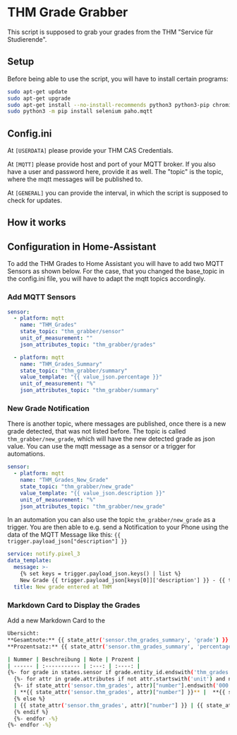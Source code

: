 # THM Grade Grabber 
This script is supposed to grab your grades from the THM "Service für Studierende".

## Setup

Before being able to use the script, you will have to install certain programs:

```bash
sudo apt-get update
sudo apt-get upgrade
sudo apt-get install --no-install-recommends python3 python3-pip chromium-bsu chromium-driver chromium-chromedriver mosquitto
sudo python3 -m pip install selenium paho.mqtt

```

## Config.ini
At `[USERDATA]` please provide your THM CAS Credentials.

At `[MQTT]` please provide host and port of your MQTT broker. If you also have a user and password here, provide it as well.
The "topic" is the topic, where the mqtt messages will be published to.

At `[GENERAL]` you can provide the interval, in which the script is supposed to check for updates.

## How it works

## Configuration in Home-Assistant

To add the THM Grades to Home Assistant you will have to add two MQTT Sensors as shown below.
For the case, that you changed the base_topic in the config.ini file, you will have to adapt the mqtt topics accordingly.

### Add MQTT Sensors

```yaml
sensor:
  - platform: mqtt
    name: "THM_Grades"
    state_topic: "thm_grabber/sensor"
    unit_of_measurement: ""
    json_attributes_topic: "thm_grabber/grades"

  - platform: mqtt
    name: "THM_Grades_Summary"
    state_topic: "thm_grabber/summary"
    value_template: "{{ value_json.percentage }}"
    unit_of_measurement: "%"
    json_attributes_topic: "thm_grabber/summary"
```

### New Grade Notification
There is another topic, where messages are published, once there is a new grade detected, that was not listed before. 
The topic is called `thm_grabber/new_grade`, which will have the new detected grade as json value. 
You can use the mqtt message as a sensor or a trigger for automations.

```yaml
sensor:
  - platform: mqtt
    name: "THM_Grades_New_Grade"
    state_topic: "thm_grabber/new_grade"
    value_template: "{{ value_json.description }}"
    unit_of_measurement: "%"
    json_attributes_topic: "thm_grabber/new_grade"
```

In an automation you can also use the topic `thm_grabber/new_grade` as a trigger. 
You are then able to e.g. send a Notification to your Phone using the data of the MQTT Message like this:
`{{ trigger.payload_json["description"] }}`

```yaml
service: notify.pixel_3
data_template:
  message: >-
    {% set keys = trigger.payload_json.keys() | list %} 
    New Grade {{ trigger.payload_json[keys[0]]['description'] }} - {{ trigger.payload_json[keys[0]]['grade'] }} with {{ trigger.payload_json[keys[0]]['percentage'] }}%
  title: New grade entered at THM
```

### Markdown Card to Display the Grades

Add a new Markdown Card to the 


```bash
Übersicht:
**Gesamtnote:** {{ state_attr('sensor.thm_grades_summary', 'grade') }} 
**Prozentsatz:** {{ state_attr('sensor.thm_grades_summary', 'percentage') }}%

| Nummer | Beschreibung | Note | Prozent |
| ------ | :----------- | :---: | :----: |
{%- for grade in states.sensor if grade.entity_id.endswith('thm_grades') -%}
  {%- for attr in grade.attributes if not attr.startswith('unit') and not attr.startswith('friendly') -%}
  {%- if state_attr('sensor.thm_grades', attr)["number"].endswith('000') or state_attr('sensor.thm_grades', attr)["number"].endswith('AP') %}
  | **{{ state_attr('sensor.thm_grades', attr)["number"] }}** |  **{{ state_attr('sensor.thm_grades', attr)["description"] }}** | **{{ state_attr('sensor.thm_grades', attr)["grade"] }}** | **{{ state_attr('sensor.thm_grades', attr)["percentage"] }}** |
  {% else %}
  | {{ state_attr('sensor.thm_grades', attr)["number"] }} | {{ state_attr('sensor.thm_grades', attr)["description"] }} |  {{ state_attr('sensor.thm_grades', attr)["grade"] }} | {{ state_attr('sensor.thm_grades', attr)["percentage"] }} |
  {% endif %}
  {%- endfor -%}
{%- endfor -%}
```

